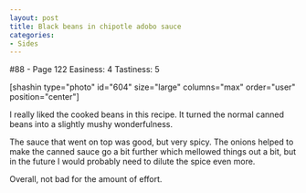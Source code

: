 ```yaml
---
layout: post
title: Black beans in chipotle adobo sauce
categories:
- Sides
---
```


#88 - Page 122
Easiness: 4
Tastiness: 5

[shashin type="photo" id="604" size="large" columns="max" order="user" position="center"]

I really liked the cooked beans in this recipe. It turned the normal canned beans into a slightly mushy wonderfulness.

The sauce that went on top was good, but very spicy. The onions helped to make the canned sauce go a bit further which mellowed things out a bit, but in the future I would probably need to dilute the spice even more.

Overall, not bad for the amount of effort.
